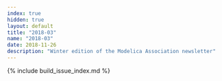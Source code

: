 ```yaml
---
index: true
hidden: true
layout: default
title: "2018-03"
name: "2018-03"
date: 2018-11-26
description: "Winter edition of the Modelica Association newsletter"
---
```


{% include build_issue_index.md %}
